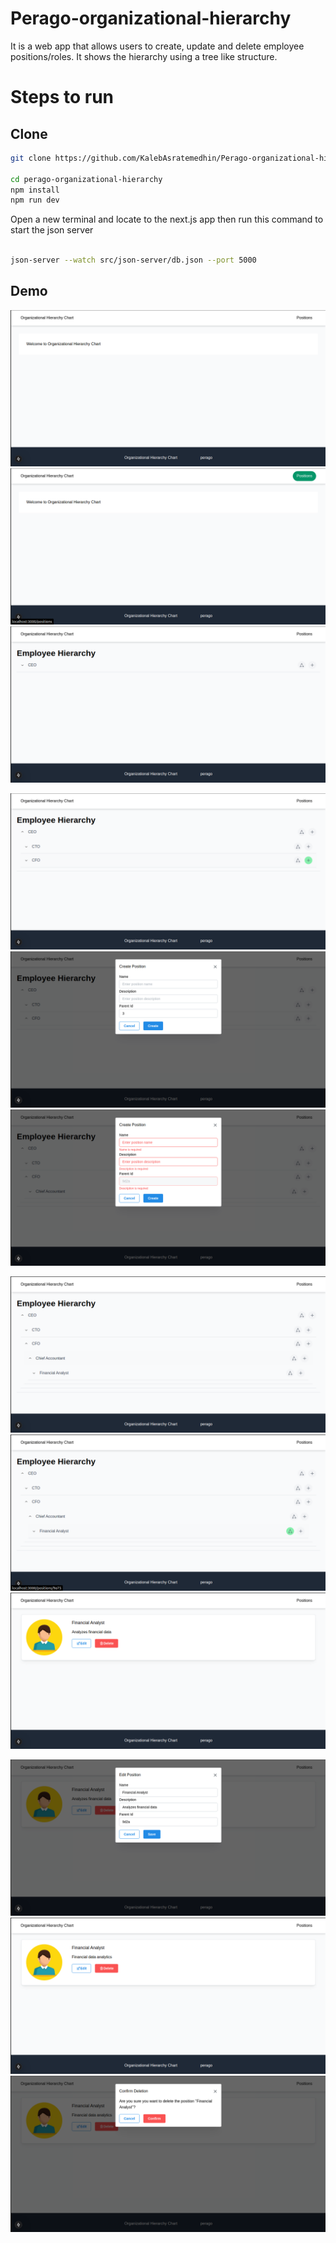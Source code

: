 # Perago-organizational-hierarchy
It is a web app that allows users to create, update and delete employee positions/roles. It shows the hierarchy using a tree like structure.

# Steps to run
## Clone
```bash
git clone https://github.com/KalebAsratemedhin/Perago-organizational-hierarchy.git

cd perago-organizational-hierarchy
npm install
npm run dev

```

Open a new terminal and locate to the next.js app then run this command to start the json server
```bash

json-server --watch src/json-server/db.json --port 5000

```

## Demo
![alt text](<screenshots/Screenshot from 2024-12-27 23-52-44.png>)
![alt text](<screenshots/Screenshot from 2024-12-27 23-52-59.png>)
![alt text](<screenshots/Screenshot from 2024-12-27 23-53-16.png>)

![alt text](<screenshots/Screenshot from 2024-12-27 23-53-45.png>)
![alt text](<screenshots/Screenshot from 2024-12-27 23-53-54.png>)
![alt text](<screenshots/Screenshot from 2024-12-27 23-58-14.png>)


![alt text](<screenshots/Screenshot from 2024-12-27 23-58-49.png>)
![alt text](<screenshots/Screenshot from 2024-12-27 23-58-59.png>)
![alt text](<screenshots/Screenshot from 2024-12-27 23-59-09.png>)

![alt text](<screenshots/Screenshot from 2024-12-27 23-59-21.png>)
![alt text](<screenshots/Screenshot from 2024-12-27 23-59-52.png>)
![alt text](<screenshots/Screenshot from 2024-12-28 00-00-12.png>)
